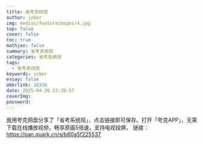 ```yaml
---
title: 省考系统班
author: joker
img: medias/featureimages/4.jpg
top: false
cover: false
toc: true
mathjax: false
summary: 省考系统班
categories: 省考系统班
tags:
  - 省考系统班
keywords: joker
essay: false
abbrlink: 28316
date: 2025-04-20 23:38:57
coverImg:
password:
---
```


我用夸克网盘分享了「省考系统班」，点击链接即可保存。打开「夸克APP」，无需下载在线播放视频，畅享原画5倍速，支持电视投屏。
链接：https://pan.quark.cn/s/b60a5f225537
